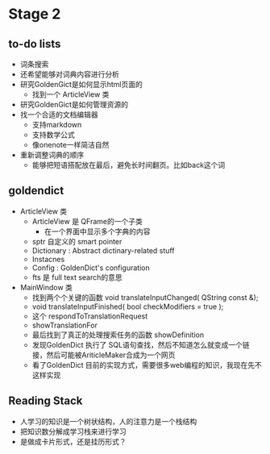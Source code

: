 # Stage 2
## to-do lists
- 词条搜索
- 还希望能够对词典内容进行分析
- 研究GoldenGict是如何显示html页面的
  - 找到一个 ArticleView 类
- 研究GoldenGict是如何管理资源的
- 找一个合适的文档编辑器
  - 支持markdown
  - 支持数学公式
  - 像onenote一样简洁自然
- 重新调整词典的顺序
  - 能够把短语搭配放在最后，避免长时间翻页。比如back这个词
## goldendict
- ArticleView 类
  - ArticleView 是 QFrame的一个子类
    - 在一个界面中显示多个字典的内容
  - sptr 自定义的 smart pointer
  - Dictionary : Abstract dictinary-related stuff
  - Instacnes 
  - Config : GoldenDict's configuration
  - fts 是 full text search的意思
- MainWindow 类
  - 找到两个个关键的函数 void translateInputChanged( QString const &);
  - void translateInputFinished( bool checkModifiers = true );
  - 这个 respondToTranslationRequest
  - showTranslationFor
  - 最后找到了真正的处理搜索任务的函数 showDefinition
  - 发现GoldenDict 执行了 SQL语句查找，然后不知道怎么就变成一个链接，然后可能被AriticleMaker合成为一个网页
  - 看了GoldenDict 目前的实现方式，需要很多web编程的知识，我现在先不这样实现
  
## Reading Stack
- 人学习的知识是一个树状结构，人的注意力是一个栈结构
- 把知识数分解成学习栈来进行学习
- 是做成卡片形式，还是挂历形式？